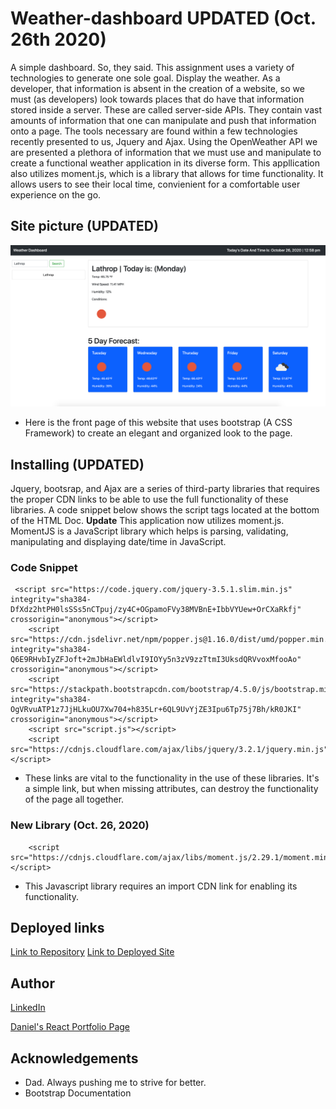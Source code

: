 # Weather-dashboard UPDATED (Oct. 26th 2020)
A simple dashboard. So, they said. This assignment uses a variety of technologies to generate one sole goal. Display the weather. As a developer, that information is absent in the creation of a website, so we must (as developers) look towards places that do have that information stored inside a server. These are called server-side APIs. They contain vast amounts of information that one can manipulate and push that information onto a page. The tools necessary are found within a few technologies recently presented to us, Jquery and Ajax. Using the OpenWeather API we are presented a plethora of information that we must use and manipulate to create a functional weather application in its diverse form. This appllication also utilizes moment.js, which is a library that allows for time functionality. It allows users to see their local time, convienient for a comfortable user experience on the go.

## Site picture (UPDATED)
![Site picture](Assets/New.png)
* Here is the front page of this website that uses bootstrap (A CSS Framework) to create an elegant and organized look to the page.

## Installing (UPDATED)
Jquery, bootsrap, and Ajax are a series of third-party libraries that requires the proper CDN links to be able to use the full functionality of these libraries. A code snippet below shows the script tags located at the bottom of the HTML Doc. **Update** This application now utilizes moment.js. MomentJS is a JavaScript library which helps is parsing, validating, manipulating and displaying date/time in JavaScript.

### Code Snippet

```
 <script src="https://code.jquery.com/jquery-3.5.1.slim.min.js" integrity="sha384-DfXdz2htPH0lsSSs5nCTpuj/zy4C+OGpamoFVy38MVBnE+IbbVYUew+OrCXaRkfj" crossorigin="anonymous"></script>
    <script src="https://cdn.jsdelivr.net/npm/popper.js@1.16.0/dist/umd/popper.min.js" integrity="sha384-Q6E9RHvbIyZFJoft+2mJbHaEWldlvI9IOYy5n3zV9zzTtmI3UksdQRVvoxMfooAo" crossorigin="anonymous"></script>
    <script src="https://stackpath.bootstrapcdn.com/bootstrap/4.5.0/js/bootstrap.min.js" integrity="sha384-OgVRvuATP1z7JjHLkuOU7Xw704+h835Lr+6QL9UvYjZE3Ipu6Tp75j7Bh/kR0JKI" crossorigin="anonymous"></script>
    <script src="script.js"></script>
    <script src="https://cdnjs.cloudflare.com/ajax/libs/jquery/3.2.1/jquery.min.js"></script>
```
* These links are vital to the functionality in the use of these libraries. It's a simple link, but when missing attributes, can destroy the functionality of the page all together. 
### New Library (Oct. 26, 2020) 
```
    <script src="https://cdnjs.cloudflare.com/ajax/libs/moment.js/2.29.1/moment.min.js"></script>

```

* This Javascript library requires an import CDN link for enabling its functionality. 

## Deployed links
[Link to Repository](https://github.com/Kionling/Weather-dashboard)
[Link to Deployed Site](https://kionling.github.io/Weather-dashboard/)

## Author 
[LinkedIn](https://www.linkedin.com/in/daniel-jauregui-velazquez-b64a80172/)

[Daniel's React Portfolio Page](https://kionling.herokuapp.com/)
## Acknowledgements
- Dad. Always pushing me to strive for better. 
- Bootstrap Documentation